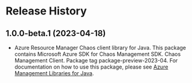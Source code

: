 # Release History

## 1.0.0-beta.1 (2023-04-18)

- Azure Resource Manager Chaos client library for Java. This package contains Microsoft Azure SDK for Chaos Management SDK. Chaos Management Client. Package tag package-preview-2023-04. For documentation on how to use this package, please see [Azure Management Libraries for Java](https://aka.ms/azsdk/java/mgmt).
